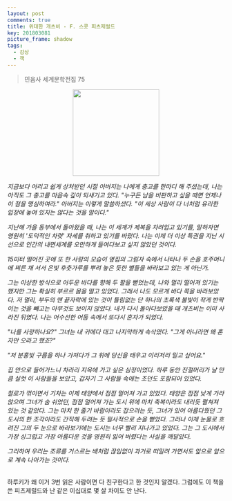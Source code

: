 ```yaml
---
layout: post
comments: true
title: 위대한 개츠비 - F. 스콧 피츠제럴드
key: 201803081
picture_frame: shadow
tags:
  - 감상
  - 책
---
```


> 민음사 세계문학전집 75

<p style="text-align:center"><img src="https://raw.githubusercontent.com/q0115643/my_blog/master/images/the-great-gatsby-1.png" width="200" height="200" /></p>

*지금보다 어리고 쉽게 상처받던 시절 아버지는 나에게 충고를 한마디 해 주셨는데, 나는 아직도 그 충고를 마음속 깊이 되새기고 있다.
"누구든 남을 비판하고 싶을 때면 언제나 이 점을 명심하여라." 아버지는 이렇게 말씀하셨다. "이 세상 사람이 다 너처럼 유리한 입장에 놓여 있지는 않다는 것을 말이다."*

*지난해 가을 동부에서 돌아왔을 때, 나는 이 세계가 제복을 차려입고 있기를, 말하자면 영원히 '도덕적인 차렷' 자세를 취하고 있기를 바랐다.
나는 이제 더 이상 특권을 지닌 시선으로 인간의 내면세계를 오만하게 들여다보고 싶지 않았던 것이다.*

<!--more-->

*15미터 떨어진 곳에 또 한 사람의 모습이 옆집의 그림자 속에서 나타나 두 손을 호주머니에 찌른 채 서서 은빛 후춧가루를 뿌려 놓은 듯한 별들을 바라보고 있는 게 아닌가.*

*그는 이상한 방식으로 어두운 바다를 향해 두 팔을 뻗었는데, 나와 멀리 떨어져 있기는 했지만 그는 확실히 부르르 몸을 떨고 있었다.
그래서 나도 모르게 바다 쪽을 바라보았다. 저 멀리, 부두의 맨 끝자락에 있는 것이 틀림없는 단 하나의 초록색 불빛이 작게 반짝이는 것을 빼고는
아무것도 보이지 않았다. 내가 다시 돌아다보았을 때 개츠비는 이미 사라진 뒤였다. 나는 어수선한 어둠 속에서 또다시 혼자가 되었다.*

*"나를 사랑하나요?" 그녀는 내 귀에다 대고 나지막하게 속삭였다. "그게 아니라면 왜 혼자만 오라고 했죠?"*

*"저 분홍빛 구름을 하나 가져다가 그 위에 당신을 태우고 이리저리 밀고 싶어요."*

*집 안으로 들어가느니 차라리 지옥에 가고 싶은 심정이었다. 하루 동안 진절머리가 날 만큼 실컷 이 사람들을 보았고, 갑자기 그 사람들 속에는 조던도 포함되어 있었다.*

*철로가 꺾이면서 기차는 이제 태양에서 점점 멀어져 가고 있었다. 태양은 점점 낮게 가라앉으며 그녀가 숨 쉬었던, 점점 멀어져 가는 도시 위에 마치 축복이라도
내리듯 펼쳐져 있는 것 같았다. 그는 마치 한 줄기 바람이라도 잡으려는 듯, 그녀가 있어 아름다웠던 그 도시의 한 조각이라도 간직해 두려는 듯 필사적으로 손을 뻗었다.
그러나 이제 눈물로 흐려진 그의 두 눈으로 바라보기에는 도시는 너무 빨리 지나가고 있었다. 그는 그 도시에서 가장 싱그럽고 가장 아름다운 것을 영원히 잃어 버렸다는 사실을 깨달았다.*

*그리하여 우리는 조류를 거스르는 배처럼 끊임없이 과거로 떠밀려 가면서도 앞으로 앞으로 계속 나아가는 것이다.*

<br>
하루키가 왜 이거 3번 읽은 사람이면 다 친구한다고 한 것인지 알겠다. 그럼에도 이 책을 쓴 피츠제럴드와 난 같은 이십대로 몇 살 차이도 안 난다.
<br>



